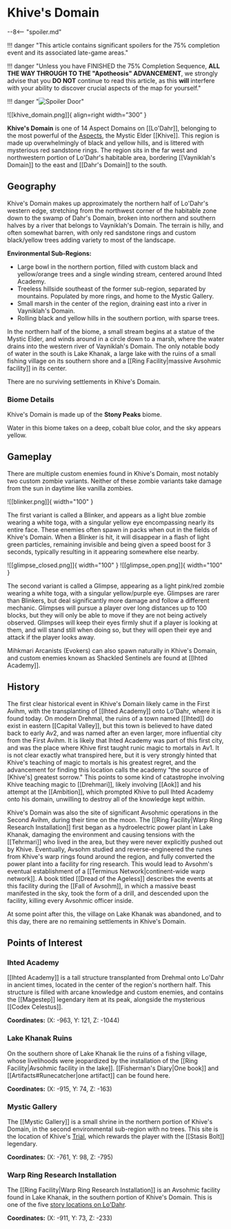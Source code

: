 # Khive's Domain

--8<-- "spoiler.md"

!!! danger "This article contains significant spoilers for the 75% completion event and its associated late-game areas."

!!! danger "Unless you have FINISHED the 75% Completion Sequence, **ALL THE WAY THROUGH TO THE "Apotheosis" ADVANCEMENT**, we strongly advise that you **DO NOT** continue to read this article, as this **will** interfere with your ability to discover crucial aspects of the map for yourself."

!!! danger "![Spoiler Door](/assets/img/spoiler_door.png)"

![[khive_domain.png]]{ align=right width=”300” }

**Khive's Domain** is one of 14 Aspect Domains on [[Lo'Dahr]], belonging to the most powerful of the [Aspects](/Lore/Higher_Beings/Aspects/), the Mystic Elder [[Khive]]. This region is made up overwhelmingly of black and yellow hills, and is littered with mysterious red sandstone rings. The region sits in the far west and northwestern portion of Lo'Dahr's habitable area, bordering [[Vayniklah's Domain]] to the east and [[Dahr's Domain]] to the south.

## Geography

Khive's Domain makes up approximately the northern half of Lo'Dahr's western edge, stretching from the northwest corner of the habitable zone down to the swamp of Dahr's Domain, broken into northern and southern halves by a river that belongs to Vayniklah's Domain. The terrain is hilly, and often somewhat barren, with only red sandstone rings and custom black/yellow trees adding variety to most of the landscape.

**Environmental Sub-Regions:** <br>
- Large bowl in the northern portion, filled with custom black and yellow/orange trees and a single winding stream, centered around Ihted Academy. <br>
- Treeless hillside southeast of the former sub-region, separated by mountains. Populated by more rings, and home to the Mystic Gallery. <br>
- Small marsh in the center of the region, draining east into a river in Vayniklah's Domain. <br>
- Rolling black and yellow hills in the southern portion, with sparse trees.

In the northern half of the biome, a small stream begins at a statue of the Mystic Elder, and winds around in a circle down to a marsh, where the water drains into the western river of Vayniklah's Domain. The only notable body of water in the south is Lake Khanak, a large lake with the ruins of a small fishing village on its southern shore and a [[Ring Facility|massive Avsohmic facility]] in its center.

There are no surviving settlements in Khive's Domain.

### Biome Details

Khive's Domain is made up of the **Stony Peaks** biome.

Water in this biome takes on a deep, cobalt blue color, and the sky appears yellow.

## Gameplay

There are multiple custom enemies found in Khive's Domain, most notably two custom zombie variants. Neither of these zombie variants take damage from the sun in daytime like vanilla zombies.

![[blinker.png]]{ width="100" }

The first variant is called a Blinker, and appears as a light blue zombie wearing a white toga, with a singular yellow eye encompassing nearly its entire face. These enemies often spawn in packs when out in the fields of Khive's Domain. When a Blinker is hit, it will disappear in a flash of light green particles, remaining invisible and being given a speed boost for 3 seconds, typically resulting in it appearing somewhere else nearby.

![[glimpse_closed.png]]{ width="100" } ![[glimpse_open.png]]{ width="100" }

The second variant is called a Glimpse, appearing as a light pink/red zombie wearing a white toga, with a singular yellow/purple eye. Glimpses are rarer than Blinkers, but deal significantly more damage and follow a different mechanic. Glimpses will pursue a player over long distances up to 100 blocks, but they will only be able to move if they are not being actively observed. Glimpses will keep their eyes firmly shut if a player is looking at them, and will stand still when doing so, but they will open their eye and attack if the player looks away.

Mihkmari Arcanists (Evokers) can also spawn naturally in Khive's Domain, and custom enemies known as Shackled Sentinels are found at [[Ihted Academy]].

## History

The first clear historical event in Khive's Domain likely came in the First Avihm, with the transplanting of [[Ihted Academy]] onto Lo'Dahr, where it is found today. On modern Drehmal, the ruins of a town named [[Ihted]] do exist in eastern [[Capital Valley]], but this town is believed to have dated back to early Av2, and was named after an even larger, more influential city from the First Avihm. It is likely that Ihted Academy was part of this first city, and was the place where Khive first taught runic magic to mortals in Av1. It is not clear exactly what transpired here, but it is very strongly hinted that Khive's teaching of magic to mortals is his greatest regret, and the advancement for finding this location calls the academy "the source of [Khive's] greatest sorrow." This points to some kind of catastrophe involving Khive teaching magic to [[Drehmari]], likely involving [[Aok]] and his attempt at the [[Ambition]], which prompted Khive to pull Ihted Academy onto his domain, unwilling to destroy all of the knowledge kept within.

Khive's Domain was also the site of significant Avsohmic operations in the Second Avihm, during their time on the moon. The [[Ring Facility|Warp Ring Research Installation]] first began as a hydroelectric power plant in Lake Khanak, damaging the environment and causing tensions with the [[Tehrmari]] who lived in the area, but they were never explicitly pushed out by Khive. Eventually, Avsohm studied and reverse-engineered the runes from Khive's warp rings found around the region, and fully converted the power plant into a facility for ring research. This would lead to Avsohm's eventual establishment of a [[Terminus Network|continent-wide warp network]]. A book titled [[Dread of the Ageless]] describes the events at this facility during the [[Fall of Avsohm]], in which a massive beast manifested in the sky, took the form of a drill, and descended upon the facility, killing every Avsohmic officer inside.

At some point after this, the village on Lake Khanak was abandoned, and to this day, there are no remaining settlements in Khive's Domain.

## Points of Interest

### Ihted Academy

[[Ihted Academy]] is a tall structure transplanted from Drehmal onto Lo'Dahr in ancient times, located in the center of the region's northern half. This structure is filled with arcane knowledge and custom enemies, and contains the [[Magestep]] legendary item at its peak, alongside the mysterious [[Codex Celestus]].

**Coordinates:** (X: -963, Y: 121, Z: -1044)

### Lake Khanak Ruins

On the southern shore of Lake Khanak lie the ruins of a fishing village, whose livelihoods were jeopardized by the installation of the [[Ring Facility|Avsohmic facility in the lake]]. [[Fisherman's Diary|One book]] and [[Artifacts#Runecatcher|one artifact]] can be found here.

**Coordinates:** (X: -915, Y: 74, Z: -163)

### Mystic Gallery

The [[Mystic Gallery]] is a small shrine in the northern portion of Khive's Domain, in the second environmental sub-region with no trees. This site is the location of Khive's [Trial](/World/Post-75_Area/Points_of_Interest/Trials/), which rewards the player with the [[Stasis Bolt]] legendary.

**Coordinates:** (X: -761, Y: 98, Z: -795)

### Warp Ring Research Installation

The [[Ring Facility|Warp Ring Research Installation]] is an Avsohmic facility found in Lake Khanak, in the southern portion of Khive's Domain. This is one of the five [story locations on Lo'Dahr](/Story_and_Features/Story_Locations/Post-75_Locations/).

**Coordinates:** (X: -911, Y: 73, Z: -233)